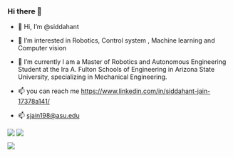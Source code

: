 ### Hi there 👋

- 👋 Hi, I’m @siddahant

- 👀 I’m interested in Robotics, Control system , Machine learning and Computer vision

- 🌱 I’m currently I am a Master of Robotics and Autonomous Engineering Student at the Ira A. Fulton Schools of Engineering in Arizona State University, specializing in Mechanical Engineering.

- 📫 you can reach me https://www.linkedin.com/in/siddahant-jain-17378a141/
- 📫 sjain198@asu.edu

<!---
siddahant/siddahant is a ✨ special ✨ repository because its `README.md` (this file) appears on your GitHub profile.
You can click the Preview link to take a look at your changes.
--->


<img align="center" src="https://github-readme-stats.vercel.app/api/top-langs/?username=siddahant&layout=compact&hide=Jupyter-Notebook"> <img align="center" src="https://github-readme-stats.vercel.app/api?username=siddahant&show_icons=true">

<a href="https://github.com/siddahant/GUI-based-interactive-kinematics-toolkit-for-robotic-manipulators"> <img align="center" src="https://github-readme-stats.vercel.app/api/pin/?username=siddahant&repo=GUI-based-interactive-kinematics-toolkit-for-robotic-manipulators" /> </a>

